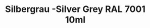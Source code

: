 ---
layout: product
title: "Silbergrau -Silver Grey RAL 7001 10ml"
price: "330" 
desc: "Acrylic Laquer 10mL"
img_path: "/assets/img/RC210.webp"
brand: "AK "
available: false
special_offer: false
new: false
soon: false
cat: "020000"
subcat: "020200"
subsubcat: "020201"
sifra: "RC210"
popular: false
spec: false
---